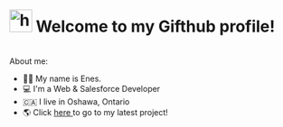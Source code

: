 <h1> <img src="https://media2.giphy.com/media/uL5P9fPUHmqwphj6Qy/200w.webp?cid=ecf05e47m34dlu4b9l7772cs2hweqc6fh222jn85ynixad7d&rid=200w.webp&ct=s" alt="hi gif" width="40px"> Welcome to my Gifthub profile! </h1>
<br>
About me:
<ul>
  <li>👨🏻‍ My name is Enes. </li>
  <li>💻 I'm a Web & Salesforce Developer </li>
   <li>🇨🇦 I live in Oshawa, Ontario </li>
   <li> 
    🌎 Click
   <a href="https://menesuygun.github.io/Country_Picker/" target="_blank" >  here  </a>
   to go to my latest project!
   </li>
</ul>
<img src="https://media1.giphy.com/media/DivlOk2S7HzyOTc7my/giphy.gif?cid=ecf05e47owhket001fz6sul7dxhubflx1xexuve1k4f95ypx&rid=giphy.gif&ct=g" alt="" >

